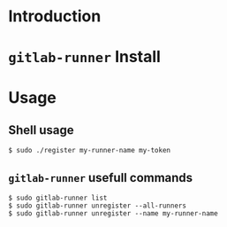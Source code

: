 # Introduction

# `gitlab-runner` Install

# Usage

## Shell usage
```
$ sudo ./register my-runner-name my-token
```

## `gitlab-runner` usefull commands
```
$ sudo gitlab-runner list
$ sudo gitlab-runner unregister --all-runners
$ sudo gitlab-runner unregister --name my-runner-name
```
